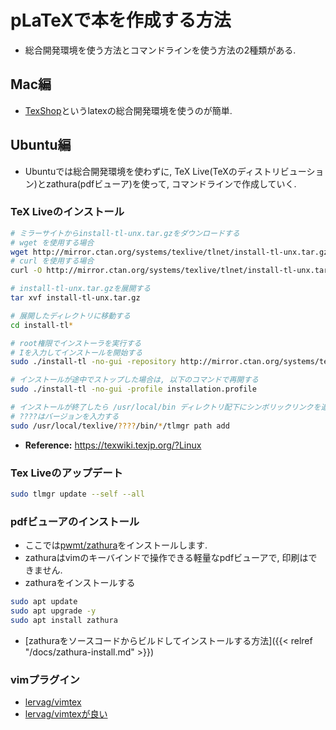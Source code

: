 # pLaTeXで本を作成する方法
- 総合開発環境を使う方法とコマンドラインを使う方法の2種類がある.

## Mac編
- [TexShop](https://pages.uoregon.edu/koch/texshop/)というlatexの総合開発環境を使うのが簡単.

## Ubuntu編
- Ubuntuでは総合開発環境を使わずに, TeX Live(TeXのディストリビューション)とzathura(pdfビューア)を使って, コマンドラインで作成していく.

### TeX Liveのインストール
```bash
# ミラーサイトからinstall-tl-unx.tar.gzをダウンロードする
# wget を使用する場合
wget http://mirror.ctan.org/systems/texlive/tlnet/install-tl-unx.tar.gz
# curl を使用する場合
curl -O http://mirror.ctan.org/systems/texlive/tlnet/install-tl-unx.tar.gz

# install-tl-unx.tar.gzを展開する
tar xvf install-tl-unx.tar.gz

# 展開したディレクトリに移動する
cd install-tl*

# root権限でインストーラを実行する
# Iを入力してインストールを開始する
sudo ./install-tl -no-gui -repository http://mirror.ctan.org/systems/texlive/tlnet/

# インストールが途中でストップした場合は, 以下のコマンドで再開する
sudo ./install-tl -no-gui -profile installation.profile

# インストールが終了したら /usr/local/bin ディレクトリ配下にシンボリックリンクを追加する
# ????はバージョンを入力する
sudo /usr/local/texlive/????/bin/*/tlmgr path add
```
- **Reference:** https://texwiki.texjp.org/?Linux

### Tex Liveのアップデート
```bash
sudo tlmgr update --self --all
```

### pdfビューアのインストール
- ここでは[pwmt/zathura](https://github.com/pwmt/zathura)をインストールします.
- zathuraはvimのキーバインドで操作できる軽量なpdfビューアで, 印刷はできません.
- zathuraをインストールする

```bash
sudo apt update
sudo apt upgrade -y
sudo apt install zathura
```
- [zathuraをソースコードからビルドしてインストールする方法]({{< relref "/docs/zathura-install.md" >}})

### vimプラグイン
- [lervag/vimtex](https://github.com/lervag/vimtex)
- [lervag/vimtexが良い](https://ymatz.net/journal/20180428/)
